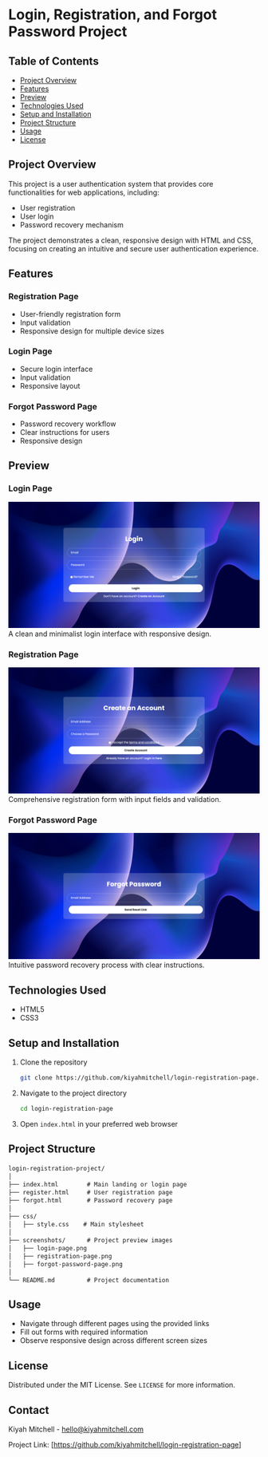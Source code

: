 # Login, Registration, and Forgot Password Project

## Table of Contents

- [Project Overview](#project-overview)
- [Features](#features)
- [Preview](#preview)
- [Technologies Used](#technologies-used)
- [Setup and Installation](#setup-and-installation)
- [Project Structure](#project-structure)
- [Usage](#usage)
- [License](#license)

## Project Overview

This project is a user authentication system that provides core functionalities for web applications, including:

- User registration
- User login
- Password recovery mechanism

The project demonstrates a clean, responsive design with HTML and CSS, focusing on creating an intuitive and secure user authentication experience.

## Features

### Registration Page

- User-friendly registration form
- Input validation
- Responsive design for multiple device sizes

### Login Page

- Secure login interface
- Input validation
- Responsive layout

### Forgot Password Page

- Password recovery workflow
- Clear instructions for users
- Responsive design

## Preview

### Login Page

![Login Page Preview](/screenshots/Login-Page.png)
A clean and minimalist login interface with responsive design.

### Registration Page

![Registration Page Preview](/screenshots/Registration-Page.png)
Comprehensive registration form with input fields and validation.

### Forgot Password Page

![Forgot Password Page Preview](/screenshots/Forgot-Password-Page.png)
Intuitive password recovery process with clear instructions.

## Technologies Used

- HTML5
- CSS3

## Setup and Installation

1. Clone the repository

   ```bash
   git clone https://github.com/kiyahmitchell/login-registration-page.git
   ```

2. Navigate to the project directory

   ```bash
   cd login-registration-page
   ```

3. Open `index.html` in your preferred web browser

## Project Structure

```
login-registration-project/
│
├── index.html        # Main landing or login page
├── register.html     # User registration page
├── forgot.html       # Password recovery page
│
├── css/
│   ├── style.css    # Main stylesheet
│
├── screenshots/      # Project preview images
│   ├── login-page.png
│   ├── registration-page.png
│   ├── forgot-password-page.png
│
└── README.md         # Project documentation
```

## Usage

- Navigate through different pages using the provided links
- Fill out forms with required information
- Observe responsive design across different screen sizes

## License

Distributed under the MIT License. See `LICENSE` for more information.

## Contact

Kiyah Mitchell - hello@kiyahmitchell.com

Project Link: [https://github.com/kiyahmitchell/login-registration-page]
